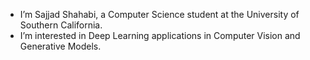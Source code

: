- I’m Sajjad Shahabi, a Computer Science student at the University of Southern California.
- I’m interested in Deep Learning applications in Computer Vision and Generative Models.

<!---
sajjad2014/sajjad2014 is a ✨ special ✨ repository because its `README.md` (this file) appears on your GitHub profile.
You can click the Preview link to take a look at your changes.
--->

